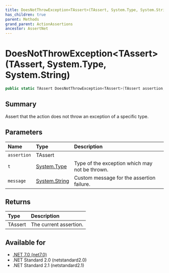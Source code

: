 ```yaml
---
title: DoesNotThrowException<TAssert>(TAssert, System.Type, System.String)
has_children: true
parent: Methods
grand_parent: ActionAssertions
ancestor: AssertNet
---
```

# DoesNotThrowException&lt;TAssert&gt;(TAssert, System.Type, System.String)

```csharp
public static TAssert DoesNotThrowException<TAssert>(TAssert assertion, System.Type t, System.String message);
```

## Summary
Assert that the action does not throw an exception of a specific type.

## Parameters
|Name|Type|Description|
|:-|:-|:-|
|`assertion`|TAssert||
|`t`|[System.Type](https://learn.microsoft.com/en-us/dotnet/api/system.type)|Type of the exception which may not be thrown.|
|`message`|[System.String](https://learn.microsoft.com/en-us/dotnet/api/system.string)|Custom message for the assertion failure.|

## Returns
|Type|Description|
|:-|:-|
|TAssert|The current assertion.|

## Available for
- [.NET 7.0 (net7.0)](https://versionsof.net/core/7.0/)
- .NET Standard 2.0 (netstandard2.0)
- .NET Standard 2.1 (netstandard2.1)
